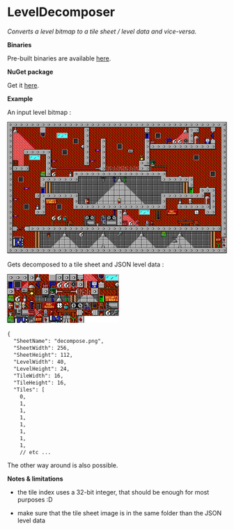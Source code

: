 LevelDecomposer
===============

*Converts a level bitmap to a tile sheet / level data and vice-versa.*

**Binaries**

Pre-built binaries are available [here](https://github.com/aybe/LevelDecomposer/releases).

**NuGet package**

Get it [here](https://www.nuget.org/packages/LevelDecomposer/).

**Example**

An input level bitmap :

![](https://raw.githubusercontent.com/aybe/LevelDecomposer/master/sample/example_recompose.png)

Gets decomposed to a tile sheet and JSON level data :

![](https://raw.githubusercontent.com/aybe/LevelDecomposer/master/sample/example_decompose.png)

```
{
  "SheetName": "decompose.png",
  "SheetWidth": 256,
  "SheetHeight": 112,
  "LevelWidth": 40,
  "LevelHeight": 24,
  "TileWidth": 16,
  "TileHeight": 16,
  "Tiles": [
    0,
    1,
    1,
    1,
    1,
    1,
    1,
    1,
    // etc ...
```

The other way around is also possible.

**Notes & limitations**

- the tile index uses a 32-bit integer, that should be enough for most purposes :D

- make sure that the tile sheet image is in the same folder than the JSON level data
